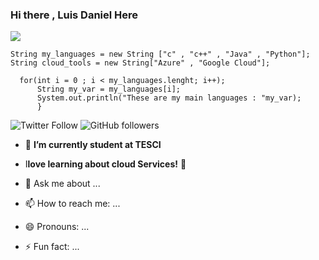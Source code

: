 ### Hi there  , Luis Daniel Here 
![](https://gifimage.net/wp-content/uploads/2017/10/mini-gif-12.gif)



````
String my_languages = new String ["c" , "c++" , "Java" , "Python"];
String cloud_tools = new String["Azure" , "Google Cloud"];
  
  for(int i = 0 ; i < my_languages.lenght; i++);
      String my_var = my_languages[i];
      System.out.println("These are my main languages : "my_var);
      }

`````


![Twitter Follow](https://img.shields.io/twitter/follow/DaniDaniel1245?label=Follow&style=social)
![GitHub followers](https://img.shields.io/github/followers/ddaniuwu?style=social)


- 🔭 **I’m currently student at TESCI**
- I**love learning about cloud Services!** 💭 

- 💬 Ask me about ...
- 📫 How to reach me: ...
- 😄 Pronouns: ...
- ⚡ Fun fact: ...


